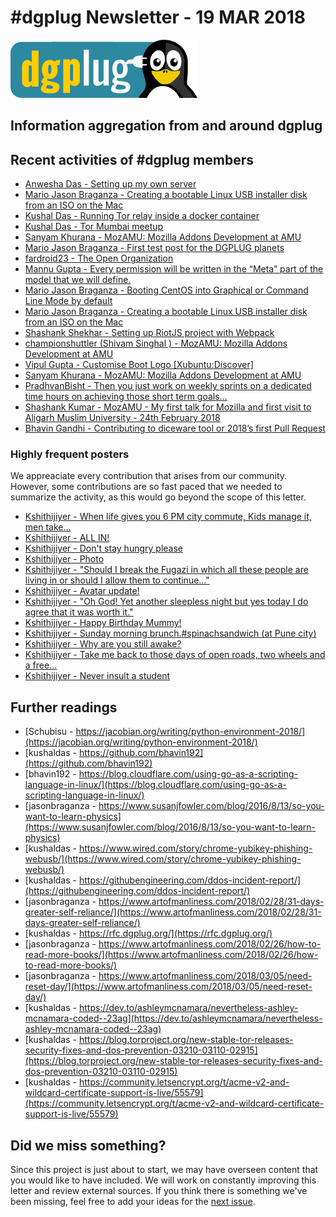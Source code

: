 
# \#dgplug Newsletter - 19 MAR 2018

![dgplug logo][img:logo]

## Information aggregation from and around dgplug

## Recent activities of \#dgplug members

- [Anwesha Das - Setting up my own server](http://localhost:2368/setting-up-my-own-server/)
- [Mario Jason Braganza - Creating a bootable Linux USB installer disk from an ISO on the Mac](https://janusworx.com/bootable-usb-from-iso-mac/)
- [Kushal Das - Running Tor relay inside a docker container](https://kushaldas.in/posts/running-tor-relay-inside-a-docker-container.html)
- [Kushal Das - Tor Mumbai meetup](https://kushaldas.in/posts/tor-mumbai-meetup.html)
- [Sanyam Khurana - MozAMU: Mozilla Addons Development at AMU](http://SanyamKhurana.com/blog/mozilla-addons-dev-amu.html)
- [Mario Jason Braganza - First test post for the DGPLUG planets](https://mjbraganza.com/first-test-post-for-the-dgplug-planets/)
- [fardroid23 - The Open Organization](https://farhaanbukhsh.wordpress.com/2018/02/28/the-open-organization/)
- [Mannu Gupta - Every permission will be written in the “Meta” part of the model that we will define.](https://medium.com/@theparadoxer02/every-permission-will-be-written-in-the-meta-part-of-the-model-that-we-will-define-dc79bad6c3a6?source=rss-5b9c324f0459------2)
- [Mario Jason Braganza - Booting CentOS into Graphical or Command Line Mode by default](https://janusworx.com/booting-centos-into-graphical-command-line-mode/)
- [Mario Jason Braganza - Creating a bootable Linux USB installer disk from an ISO on the Mac](https://janusworx.com/bootable-usb-from-iso-mac/)
- [Shashank Shekhar - Setting up RiotJS project with Webpack](https://medium.com/@shashank7200/setting-up-riotjs-project-with-webpack-854df3f3f093?source=rss-add6503df58c------2)
- [championshuttler (Shivam Singhal ) - MozAMU: Mozilla Addons Development at AMU](https://championshuttler.wordpress.com/2018/03/02/mozamu-mozilla-addons-development-at-amu/)
- [Vipul Gupta - Customise Boot Logo [Xubuntu:Discover]](https://mixstersite.wordpress.com/2018/03/01/customise-boot-logo-xubuntu-discover/)
- [Sanyam Khurana - MozAMU: Mozilla Addons Development at AMU](http://SanyamKhurana.com/blog/mozilla-addons-dev-amu.html)
- [PradhvanBisht - Then you just work on weekly sprints on a dedicated time hours on achieving those short term goals…](https://medium.com/@Pradhvan/then-you-just-work-on-weekly-sprints-on-a-dedicated-time-hours-on-achieving-those-short-term-goals-fd7b6d10c6e3?source=rss-db9d0854d49e------2)
- [Shashank Kumar - MozAMU - My first talk for Mozilla and first visit to Aligarh Muslim University - 24th February 2018](https://blog.shanky.xyz/mozamu-my-first-visit-to-amu-and-first-talk-for-mozilla.html)
- [Bhavin Gandhi - Contributing to diceware tool or 2018’s first Pull Request](https://geeksocket.in/blog/contributing-diceware-tool/)

### Highly frequent posters

We appreaciate every contribution that arises from our community. However, some contributions are so fast paced that we needed to summarize the activity, as this would go beyond the scope of this letter.

- [Kshithijiyer - When life gives you 6 PM city commute, Kids manage it, men take...](http://kshithijiyer.tumblr.com/post/171863862964)
- [Kshithijiyer - ALL IN!](http://kshithijiyer.tumblr.com/post/171795644247)
- [Kshithijiyer - Don't stay hungry please](http://kshithijiyer.tumblr.com/post/171694946054)
- [Kshithijiyer - Photo](http://kshithijiyer.tumblr.com/post/171688095034)
- [Kshithijiyer - "Should I break the Fugazi in which all these people are living in or should I allow them to continue..."](http://kshithijiyer.tumblr.com/post/171658449083)
- [Kshithijiyer - Avatar update!](http://kshithijiyer.tumblr.com/post/171595163494)
- [Kshithijiyer - "Oh God! Yet another sleepless night but yes today I do agree that it was worth it."](http://kshithijiyer.tumblr.com/post/171542039479)
- [Kshithijiyer - Happy Birthday Mummy!](http://kshithijiyer.tumblr.com/post/171443722794)
- [Kshithijiyer - Sunday morning brunch.#spinachsandwich  (at Pune city)](http://kshithijiyer.tumblr.com/post/171263466169)
- [Kshithijiyer - Why are you still awake?](http://kshithijiyer.tumblr.com/post/171163447437)
- [Kshithijiyer - Take me back to those days of open roads, two wheels and a free...](http://kshithijiyer.tumblr.com/post/171148663074)
- [Kshithijiyer - Never insult a student](http://kshithijiyer.tumblr.com/post/171119286794)

## Further readings

- [Schubisu - https://jacobian.org/writing/python-environment-2018/](https://jacobian.org/writing/python-environment-2018/)
- [kushaldas - https://github.com/bhavin192](https://github.com/bhavin192)
- [bhavin192 - https://blog.cloudflare.com/using-go-as-a-scripting-language-in-linux/](https://blog.cloudflare.com/using-go-as-a-scripting-language-in-linux/)
- [jasonbraganza - https://www.susanjfowler.com/blog/2016/8/13/so-you-want-to-learn-physics](https://www.susanjfowler.com/blog/2016/8/13/so-you-want-to-learn-physics)
- [kushaldas - https://www.wired.com/story/chrome-yubikey-phishing-webusb/](https://www.wired.com/story/chrome-yubikey-phishing-webusb/)
- [kushaldas - https://githubengineering.com/ddos-incident-report/](https://githubengineering.com/ddos-incident-report/)
- [jasonbraganza - https://www.artofmanliness.com/2018/02/28/31-days-greater-self-reliance/](https://www.artofmanliness.com/2018/02/28/31-days-greater-self-reliance/)
- [kushaldas - https://rfc.dgplug.org/](https://rfc.dgplug.org/)
- [jasonbraganza - https://www.artofmanliness.com/2018/02/26/how-to-read-more-books/](https://www.artofmanliness.com/2018/02/26/how-to-read-more-books/)
- [jasonbraganza - https://www.artofmanliness.com/2018/03/05/need-reset-day/](https://www.artofmanliness.com/2018/03/05/need-reset-day/)
- [kushaldas - https://dev.to/ashleymcnamara/nevertheless-ashley-mcnamara-coded--23ag](https://dev.to/ashleymcnamara/nevertheless-ashley-mcnamara-coded--23ag)
- [kushaldas - https://blog.torproject.org/new-stable-tor-releases-security-fixes-and-dos-prevention-03210-03110-02915](https://blog.torproject.org/new-stable-tor-releases-security-fixes-and-dos-prevention-03210-03110-02915)
- [kushaldas - https://community.letsencrypt.org/t/acme-v2-and-wildcard-certificate-support-is-live/55579](https://community.letsencrypt.org/t/acme-v2-and-wildcard-certificate-support-is-live/55579)

## Did we miss something?

Since this project is just about to start, we may have overseen content that you would like to have included. We will work on constantly improving this letter and review external sources. If you think there is something we've been missing, feel free to add your ideas for the [next issue][link:next_issue].


[img:logo]: ../../static/img/dgplug_logo.png
[link:dgplug]: https://dgplug.org
[link:planet]: http://planet.dgplug.org
[link:students_planet]: http://students.planet.dgplug.org
[link:freenode]: https://freenode.net
[link:next_issue]: https://github.com/dgplug/newsletter/issues/6
